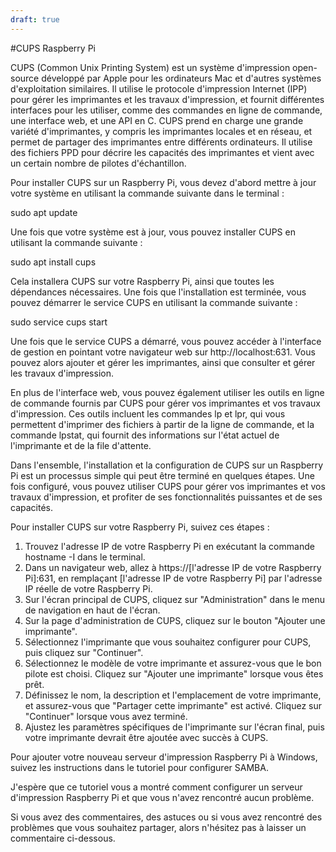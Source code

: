 ```yaml
---
draft: true
---
```


#CUPS
Raspberry Pi

CUPS (Common Unix Printing System) est un système d'impression open-source développé par Apple pour les ordinateurs Mac et d'autres systèmes d'exploitation similaires. Il utilise le protocole d'impression Internet (IPP) pour gérer les imprimantes et les travaux d'impression, et fournit différentes interfaces pour les utiliser, comme des commandes en ligne de commande, une interface web, et une API en C. CUPS prend en charge une grande variété d'imprimantes, y compris les imprimantes locales et en réseau, et permet de partager des imprimantes entre différents ordinateurs. Il utilise des fichiers PPD pour décrire les capacités des imprimantes et vient avec un certain nombre de pilotes d'échantillon.

Pour installer CUPS sur un Raspberry Pi, vous devez d'abord mettre à jour votre système en utilisant la commande suivante dans le terminal :

sudo apt update

Une fois que votre système est à jour, vous pouvez installer CUPS en utilisant la commande suivante :

sudo apt install cups

Cela installera CUPS sur votre Raspberry Pi, ainsi que toutes les dépendances nécessaires. Une fois que l'installation est terminée, vous pouvez démarrer le service CUPS en utilisant la commande suivante :

sudo service cups start

Une fois que le service CUPS a démarré, vous pouvez accéder à l'interface de gestion en pointant votre navigateur web sur http://localhost:631. Vous pouvez alors ajouter et gérer les imprimantes, ainsi que consulter et gérer les travaux d'impression.

En plus de l'interface web, vous pouvez également utiliser les outils en ligne de commande fournis par CUPS pour gérer vos imprimantes et vos travaux d'impression. Ces outils incluent les commandes lp et lpr, qui vous permettent d'imprimer des fichiers à partir de la ligne de commande, et la commande lpstat, qui fournit des informations sur l'état actuel de l'imprimante et de la file d'attente.

Dans l'ensemble, l'installation et la configuration de CUPS sur un Raspberry Pi est un processus simple qui peut être terminé en quelques étapes. Une fois configuré, vous pouvez utiliser CUPS pour gérer vos imprimantes et vos travaux d'impression, et profiter de ses fonctionnalités puissantes et de ses capacités.

Pour installer CUPS sur votre Raspberry Pi, suivez ces étapes :

1. Trouvez l'adresse IP de votre Raspberry Pi en exécutant la commande hostname -I dans le terminal.
2. Dans un navigateur web, allez à https://[l'adresse IP de votre Raspberry Pi]:631, en remplaçant [l'adresse IP de votre Raspberry Pi] par l'adresse IP réelle de votre Raspberry Pi.
3. Sur l'écran principal de CUPS, cliquez sur "Administration" dans le menu de navigation en haut de l'écran.
4. Sur la page d'administration de CUPS, cliquez sur le bouton "Ajouter une imprimante".
5. Sélectionnez l'imprimante que vous souhaitez configurer pour CUPS, puis cliquez sur "Continuer".
6. Sélectionnez le modèle de votre imprimante et assurez-vous que le bon pilote est choisi. Cliquez sur "Ajouter une imprimante" lorsque vous êtes prêt.
7. Définissez le nom, la description et l'emplacement de votre imprimante, et assurez-vous que "Partager cette imprimante" est activé. Cliquez sur "Continuer" lorsque vous avez terminé.
8. Ajustez les paramètres spécifiques de l'imprimante sur l'écran final, puis votre imprimante devrait être ajoutée avec succès à CUPS.

Pour ajouter votre nouveau serveur d'impression Raspberry Pi à Windows, suivez les instructions dans le tutoriel pour configurer SAMBA.

J'espère que ce tutoriel vous a montré comment configurer un serveur d'impression Raspberry Pi et que vous n'avez rencontré aucun problème.

Si vous avez des commentaires, des astuces ou si vous avez rencontré des problèmes que vous souhaitez partager, alors n'hésitez pas à laisser un commentaire ci-dessous.
